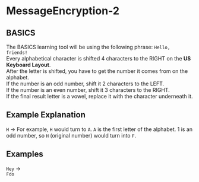 # MessageEncryption-2

## BASICS

The BASICS learning tool will be using the following phrase: `Hello, friends!`  
Every alphabetical character is shifted 4 characters to the RIGHT on the **US Keyboard Layout**.  
After the letter is shifted, you have to get the number it comes from on the alphabet.  
If the number is an odd number, shift it 2 characters to the LEFT.  
If the number is an even number, shift it 3 characters to the RIGHT.  
If the final result letter is a vowel, replace it with the character underneath it.  

## Example Explanation

`H` ->
For example, `H` would turn to `A`. `A` is the first letter of the alphabet. 1 is an odd number, so `H` (original number) would turn into `F`.

## Examples

`Hey` ->  
`Fdo`
